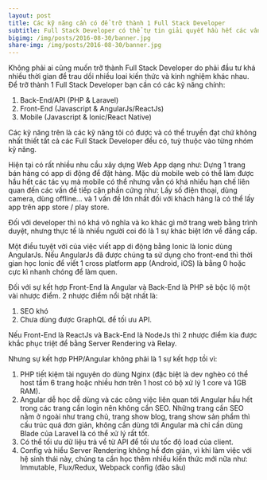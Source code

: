 ```yaml
---
layout: post
title: Các kỹ năng cần có để trỡ thành 1 Full Stack Developer
subtitle: Full Stack Developer có thể tự tin giải quyết hầu hết các vấn đề về web mà không bị phụ thuộc vào bên khác.
bigimg: /img/posts/2016-08-30/banner.jpg
share-img: /img/posts/2016-08-30/banner.jpg
---
```


Không phải ai cũng muốn trỡ thành Full Stack Developer do phải đầu tư khá nhiều thời gian để trau dồi nhiều loai kiến thức và kinh nghiệm khác nhau. Để trỡ thành 1 Full Stack Developer bạn cần có các kỹ năng chính:

1. Back-End/API (PHP & Laravel)
2. Front-End (Javascript & AngularJs/ReactJs)
3. Mobile (Javascript & Ionic/React Native)

Các kỹ năng trên là các kỹ năng tôi có được và có thể truyền đạt chứ không nhất thiết tất cả các Full Stack Developer đều có, tuỳ thuộc vào từng nhóm kỹ năng.

Hiện tại có rất nhiều nhu cầu xây dựng Web App dạng như: Dựng 1 trang bán hàng có app di động để đặt hàng. Mặc dù mobile web có thể làm được hầu hết các tác vụ mà mobile có thể nhưng vẫn có khá nhiều hạn chế liên quan đến các vấn đề tiếp cận phần cứng như: Lấy số điện thoại, dùng camera, dùng offline... và 1 vấn đề lớn nhất đối với khách hàng là có thể lấy app trên app store / play store.

Đối với developer thì nó khá vô nghĩa và ko khác gì mở trang web bằng trình duyệt, nhưng thực tế là nhiều người coi đó là 1 sự khác biệt lớn về đẳng cấp.

Một điều tuyệt vời của việc viết app di động bằng Ionic là Ionic dùng AngularJs. Nếu AngularJs đã được chúng ta sử dụng cho front-end thì thời gian học Ionic để viết 1 cross platform app (Android, iOS) là bằng 0 hoặc cực kì nhanh chóng để làm quen.

Đối với sự kết hợp Front-End là Angular và Back-End là PHP sẽ bộc lộ một vài nhược điểm. 2 nhược điểm nổi bật nhất là:

1. SEO khó
2. Chưa dùng được GraphQL để tối ưu API.

Nếu Front-End là ReactJs và Back-End là NodeJs thì 2 nhược điểm kia được khắc phục triệt để bằng Server Rendering và Relay.

Nhưng sự kết hợp PHP/Angular không phải là 1 sự kết hợp tồi vì:

1. PHP tiết kiệm tài nguyên do dùng Nginx (đặc biệt là dev nghèo có thể host tầm 6 trang hoặc nhiều hơn trên 1 host có bộ xử lý 1 core và 1GB RAM).
2. Angular dễ học dễ dùng và các công việc liên quan tới Angular hầu hết trong các trang cần login nên không cần SEO. Những trang cần SEO nằm ở ngoài như trang chủ, trang show blog, trang show sản phẩm thì cấu trúc quá đơn giản, không cần dùng tới Angular mà chỉ cần dùng Blade của Laravel là có thể xử lý rất tốt.
3. Có thể tối ưu dữ liệu trả về từ API để tối ưu tốc độ load của client.
4. Config và hiểu Server Rendering không hề đơn giản, vì khi làm việc với hệ sinh thái này, chúng ta cần học thêm nhiều kiến thức mới nữa như: Immutable, Flux/Redux, Webpack config (đào sâu)
